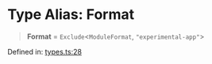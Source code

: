 <!-- prettier-ignore-start -->
# Type Alias: Format

> **Format** = `Exclude`\<`ModuleFormat`, `"experimental-app"`\>

Defined in: [types.ts:28](https://github.com/rolldown/tsdown/blob/96c38d9d1821d84b8a238b5a77ff1b157ea1f11f/src/options/types.ts#L28)

<!-- prettier-ignore-end -->
